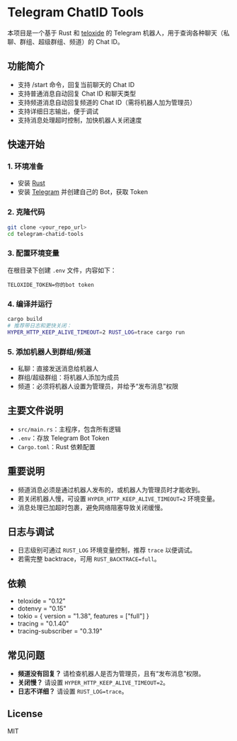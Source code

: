 # Telegram ChatID Tools

本项目是一个基于 Rust 和 [teloxide](https://github.com/teloxide/teloxide) 的 Telegram 机器人，用于查询各种聊天（私聊、群组、超级群组、频道）的 Chat ID。

## 功能简介
- 支持 /start 命令，回复当前聊天的 Chat ID
- 支持普通消息自动回复 Chat ID 和聊天类型
- 支持频道消息自动回复频道的 Chat ID（需将机器人加为管理员）
- 支持详细日志输出，便于调试
- 支持消息处理超时控制，加快机器人关闭速度

## 快速开始

### 1. 环境准备
- 安装 [Rust](https://www.rust-lang.org/tools/install)
- 安装 [Telegram](https://telegram.org/) 并创建自己的 Bot，获取 Token

### 2. 克隆代码
```bash
git clone <your_repo_url>
cd telegram-chatid-tools
```

### 3. 配置环境变量
在根目录下创建 `.env` 文件，内容如下：
```
TELOXIDE_TOKEN=你的bot token
```

### 4. 编译并运行
```bash
cargo build
# 推荐带日志和更快关闭：
HYPER_HTTP_KEEP_ALIVE_TIMEOUT=2 RUST_LOG=trace cargo run
```

### 5. 添加机器人到群组/频道
- 私聊：直接发送消息给机器人
- 群组/超级群组：将机器人添加为成员
- 频道：必须将机器人设置为管理员，并给予“发布消息”权限

## 主要文件说明
- `src/main.rs`：主程序，包含所有逻辑
- `.env`：存放 Telegram Bot Token
- `Cargo.toml`：Rust 依赖配置

## 重要说明
- 频道消息必须是通过机器人发布的，或机器人为管理员时才能收到。
- 若关闭机器人慢，可设置 `HYPER_HTTP_KEEP_ALIVE_TIMEOUT=2` 环境变量。
- 消息处理已加超时包裹，避免网络阻塞导致关闭缓慢。

## 日志与调试
- 日志级别可通过 `RUST_LOG` 环境变量控制，推荐 `trace` 以便调试。
- 若需完整 backtrace，可用 `RUST_BACKTRACE=full`。

## 依赖
- teloxide = "0.12"
- dotenvy = "0.15"
- tokio = { version = "1.38", features = ["full"] }
- tracing = "0.1.40"
- tracing-subscriber = "0.3.19"

## 常见问题
- **频道没有回复？** 请检查机器人是否为管理员，且有“发布消息”权限。
- **关闭慢？** 请设置 `HYPER_HTTP_KEEP_ALIVE_TIMEOUT=2`。
- **日志不详细？** 请设置 `RUST_LOG=trace`。

## License
MIT
